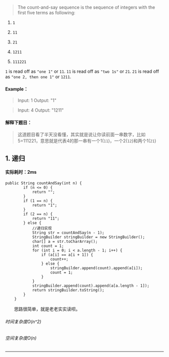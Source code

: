 > The count-and-say sequence is the sequence of integers with the first five terms as following:
1.     1
2.     11
3.     21
4.     1211
5.     111221
`1` is read off as `"one 1"` or `11`.
`11` is read off as `"two 1s"` or `21`.
`21` is read off as `"one 2, then one 1"` or `1211`.
#### Example：
> Input: 1
Output: "1"

> Input: 4
Output: "1211"

#### 解释下题目：
> 这道题目看了半天没看懂，其实就是说让你读前面一串数字，比如5=111221，意思就是代表4的那一串有一个1(`11`)，一个2(`12`)和两个1(`21`)


## 1. 递归
#### 实际耗时：2ms
```
public String countAndSay(int n) {
        if (n <= 0) {
            return "";
        }
        if (1 == n) {
            return "1";
        }
        if (2 == n) {
            return "11";
        } else {
            //递归实现
            String str = countAndSay(n - 1);
            StringBuilder stringBuilder = new StringBuilder();
            char[] a = str.toCharArray();
            int count = 1;
            for (int i = 0; i < a.length - 1; i++) {
                if (a[i] == a[i + 1]) {
                    count++;
                } else {
                    stringBuilder.append(count).append(a[i]);
                    count = 1;
                }
            }
            stringBuilder.append(count).append(a[a.length - 1]);
            return stringBuilder.toString();
        }
    }
```
&emsp;&emsp;思路很简单，就是老老实实读呗。
###### 时间复杂度O(n^2)
###### 空间复杂度O(n)
---------
